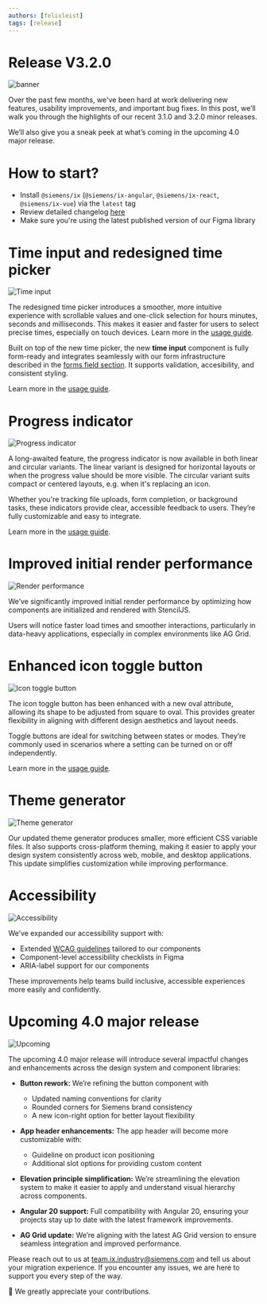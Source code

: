 ```yaml
---
authors: [felixleist]
tags: [release]
---
```


# Release V3.2.0

![banner](./2507_blog_3-2.png)

Over the past few months, we've been hard at work delivering new features, usability improvements, and important bug fixes. In this post, we’ll walk you through the highlights of our recent 3.1.0 and 3.2.0 minor releases.

We’ll also give you a sneak peek at what’s coming in the upcoming 4.0 major release.

<!-- truncate -->

# How to start?

- Install `@siemens/ix` (`@siemens/ix-angular`, `@siemens/ix-react`, `@siemens/ix-vue`) via the `latest` tag
- Review detailed changelog [here](/docs/home/migration/3_0_0/)
- Make sure you're using the latest published version of our Figma library

# Time input and redesigned time picker

![Time input](./2507_blog_timepicker.png)

The redesigned time picker introduces a smoother, more intuitive experience with scrollable values and one-click selection for hours minutes, seconds and milliseconds. This makes it easier and faster for users to select precise times, especially on touch devices. Learn more in the [usage guide](/docs/components/time-picker/guide).

Built on top of the new time picker, the new **time input** component is fully form-ready and integrates seamlessly with our form infrastructure described in the [forms field section](/docs/components/forms-field/guide). It supports validation, accesibility, and consistent styling. 

Learn more in the [usage guide](/docs/components/input-time/guide).

# Progress indicator

![Progress indicator](./2507_blog_progress.png)

A long-awaited feature, the progress indicator is now available in both linear and circular variants. The linear variant is designed for horizontal layouts or when the progress value should be more visible. The circular variant suits compact or centered layouts, e.g. when it's replacing an icon.

Whether you're tracking file uploads, form completion, or background tasks, these indicators provide clear, accessible feedback to users. They’re fully customizable and easy to integrate. 

Learn more in the [usage guide](/docs/components/progress-indicator/code).

# Improved initial render performance

![Render performance](./2507_blog_render.png)

We’ve significantly improved initial render performance by optimizing how components are initialized and rendered with StencilJS. 

Users will notice faster load times and smoother interactions, particularly in data-heavy applications, especially in complex environments like AG Grid.

# Enhanced icon toggle button

![Icon toggle button](./2507_blog_icontogglebutton.png)

The icon toggle button has been enhanced with a new oval attribute, allowing its shape to be adjusted from square to oval. This provides greater flexibility in aligning with different design aesthetics and layout needs.

Toggle buttons are ideal for switching between states or modes. They’re commonly used in scenarios where a setting can be turned on or off independently.

Learn more in the [usage guide](/docs/components/toggle-button/guide).

# Theme generator

![Theme generator](./2507_blog_themegenerator.png)

Our updated theme generator produces smaller, more efficient CSS variable files. It also supports cross-platform theming, making it easier to apply your design system consistently across web, mobile, and desktop applications. This update simplifies customization while improving performance.

# Accessibility

![Accessibility](./2507_blog_accessibility.png)

We’ve expanded our accessibility support with:

- Extended [WCAG guidelines](/docs/guidelines/accessibility/overview) tailored to our components
- Component-level accessibility checklists in Figma
- ARIA-label support for our components

These improvements help teams build inclusive, accessible experiences more easily and confidently.

<!-- # Slot option for content header

![Content header](./2507_blog_contentheader.png)

The content header component now supports a new slot next to the title, allowing you to add contextual elements like status pills or icons.

This makes it easier to convey additional information at a glance without cluttering the layout. 

Learn more in the [content header](/docs/components/content-header/code).

# Consistent arrow logic

![Arrow logic](./2507_blog_arrowlogic.png)

We've standardized arrow behavior across components to improve usability and consistency:

- **Hierarchical relationships:** Right arrow = collapsed, Down arrow = expanded (see [tree](/docs/components/tree/code)).
- **Semantic toggles:** Down arrow = collapsed, Up arrow = expanded (show/hide behavior for [blinds](/docs/components/blind/guide), [push cards](/docs/components/card/guide), etc.) -->


# Upcoming 4.0 major release

![Upcoming](./2507_blog_upcoming.png)

The upcoming 4.0 major release will introduce several impactful changes and enhancements across the design system and component libraries:

- **Button rework:** We’re refining the button component with
    - Updated naming conventions for clarity
    - Rounded corners for Siemens brand consistency
    - A new icon-right option for better layout flexibility

- **App header enhancements:** The app header will become more customizable with:
    - Guideline on product icon positioning
    - Additional slot options for providing custom content

- **Elevation principle simplification:** We’re streamlining the elevation system to make it easier to apply and understand visual hierarchy across components.

- **Angular 20 support:** Full compatibility with Angular 20, ensuring your projects stay up to date with the latest framework improvements.

- **AG Grid update:** We’re aligning with the latest AG Grid version to ensure seamless integration and improved performance.


Please reach out to us at [team.ix.industry@siemens.com](mailto:team.ix.industry@siemens.com) and tell us about your migration experience.
If you encounter any issues, we are here to support you every step of the way.

🙏 We greatly appreciate your contributions.

